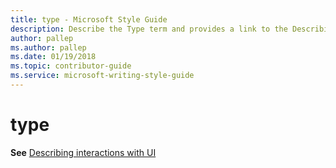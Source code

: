 ```yaml
---
title: type - Microsoft Style Guide
description: Describe the Type term and provides a link to the Describing interactions with UI topic.
author: pallep
ms.author: pallep
ms.date: 01/19/2018
ms.topic: contributor-guide
ms.service: microsoft-writing-style-guide
---
```


# type

**See** [Describing interactions with UI](~/procedures-instructions/describing-interactions-with-ui.md)
